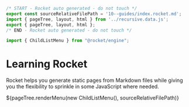 ```js server
/* START - Rocket auto generated - do not touch */
export const sourceRelativeFilePath = '10--guides/index.rocket.md';
import { pageTree, layout, html } from '../recursive.data.js';
export { pageTree, layout, html };
/* END - Rocket auto generated - do not touch */

import { ChildListMenu } from "@rocket/engine";
```

# Learning Rocket

<meta name="menu:link.text" content="Guides">

Rocket helps you generate static pages from Markdown files while giving you the flexibility to sprinkle in some JavaScript where needed.

${pageTree.renderMenu(new ChildListMenu(), sourceRelativeFilePath)}
